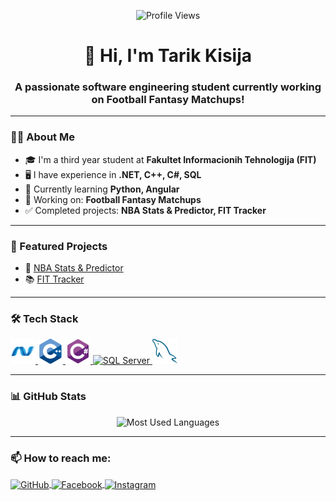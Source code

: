 <p align="center">
  <img src="https://komarev.com/ghpvc/?username=tarikkisija14&label=Profile%20Views&color=blue" alt="Profile Views">
</p>

<h1 align="center">👋 Hi, I'm Tarik Kisija</h1>
<h3 align="center">A passionate software engineering student currently working on Football Fantasy Matchups!</h3>


---

### 👨‍💻 About Me
- 🎓 I'm a third year student at **Fakultet Informacionih Tehnologija (FIT)**
- 🖥️ I have experience in **.NET, C++, C#, SQL**
- 🚀 Currently learning **Python, Angular**
- 🎯 Working on: **Football Fantasy Matchups**
- ✅ Completed projects: **NBA Stats & Predictor, FIT Tracker**

---

### 🚀 Featured Projects
- 🏀 [NBA Stats & Predictor](https://github.com/tarikkisija14/nba-score-predictor)  
- 📚 [FIT Tracker](https://github.com/tarikkisija14/fit-tracker)  

---

### 🛠️ Tech Stack
<p align="left"> 
  <a href="https://dotnet.microsoft.com/"> 
    <img src="https://raw.githubusercontent.com/devicons/devicon/master/icons/dot-net/dot-net-original.svg" alt=".NET" width="40" height="40"/> 
  </a> 
  <a href="https://learn.microsoft.com/en-us/cpp/"> 
    <img src="https://raw.githubusercontent.com/devicons/devicon/master/icons/cplusplus/cplusplus-original.svg" alt="C++" width="40" height="40"/> 
  </a> 
  <a href="https://learn.microsoft.com/en-us/dotnet/csharp/"> 
    <img src="https://raw.githubusercontent.com/devicons/devicon/master/icons/csharp/csharp-original.svg" alt="C#" width="40" height="40"/> 
  </a> 
  <a href="https://www.microsoft.com/en-us/sql-server" target="_blank"> 
    <img src="https://img.icons8.com/ios-filled/50/000000/database.png" alt="SQL Server" width="40" height="40"/> 
  </a> 
  <a href="https://www.w3schools.com/sql/" target="_blank"> 
    <img src="https://raw.githubusercontent.com/devicons/devicon/master/icons/mysql/mysql-original.svg" alt="SQL" width="40" height="40"/> 
  </a> 
</p>

---

### 📊 GitHub Stats
<p align="center">
  <img src="https://github-readme-stats.vercel.app/api/top-langs/?username=tarikkisija14&layout=compact&theme=dark" alt="Most Used Languages"/>
</p>

---

### 📫 How to reach me:
<p align="left">
<a href="https://github.com/tarikkisija14" target="_blank">
  <img align="center" src="https://cdn.jsdelivr.net/npm/simple-icons@3.0.1/icons/github.svg" alt="GitHub" height="30" width="40"/>
</a>
<a href="https://www.facebook.com/tarik.kisija.9/" target="_blank">
  <img align="center" src="https://cdn.jsdelivr.net/npm/simple-icons@3.0.1/icons/facebook.svg" alt="Facebook" height="30" width="40"/>
</a>
<a href="https://www.instagram.com/tarikkisija/" target="_blank">
  <img align="center" src="https://cdn.jsdelivr.net/npm/simple-icons@3.0.1/icons/instagram.svg" alt="Instagram" height="30" width="40"/>
</a>
</p>
